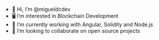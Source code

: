 - 👋 Hi, I’m @migueldcdev
- 🖥️ I’m interested in Blockchain Development 
- 🌱 I’m currently working with Angular, Solidity and Node.js 
- 🙋‍ I’m looking to collaborate on open source projects 

<!---
migueldcdev/migueldcdev is a ✨ special ✨ repository because its `README.md` (this file) appears on your GitHub profile.
You can click the Preview link to take a look at your changes.
--->
